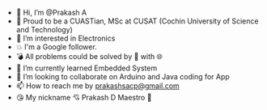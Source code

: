 - 👋 Hi, I’m @Prakash A
- 💪 Proud to be a CUASTian, MSc at CUSAT  (Cochin University of Science and Technology)
- 👀 I’m interested in Electronics
- 💥 I'm a Google follower.
- 💣 All problems could be solved by 🤳 with 🌐
- 🌱 I’m currently learned Embedded System
- 💞️ I’m looking to collaborate on Arduino and Java coding for App 
- 📫 How to reach me by prakashsacp@gmail.com
- 😘 My nickname 💘 Prakash D Maestro 🙈
